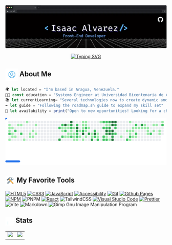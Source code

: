 ![Isaac GitHub Banner](images/github-banner.webp)

<p align="center">
    <a href="https://github.com/isAlvarezDev"><img src="https://readme-typing-svg.demolab.com?font=Anonymous+Pro&weight=700&size=26&duration=4300&pause=450&color=3DACF1&center=true&vCenter=true&width=501&lines=Hello%2C+everyone.+Nice+to+meet+you!;I'm+here+to+learn%2C+share+and+build;Amazing+things+with+you+all;Have+a+good+day!" alt="Typing SVG" /></a>
</p>

<h2>
    <img src="images/greeting.gif" alt="a logo greeting" width="39" align="center"/>
    About Me
</h2>

```javascript
🌍 let located = "I'm based in Aragua, Venezuela."
👨‍🎓 const education = "Systems Engineer at Universidad Bicentenaria de Aragua"
📚 let currentLearning= "Several technologies now to create dynamic and user-friendly web applications."
➡️ let guide = "Following the roadmap.sh guide to expand my skill set"
💼 let availability = print("Open to new opportunities! Looking for a challenging role where I can contribute to a talented team and make a real impact on the world.")
```
<picture>
  <source
    media="(prefers-color-scheme: dark)"
    srcset="images/breakout-dark.svg"
  />
  <source
    media="(prefers-color-scheme: light)"
    srcset="images/breakout-light.svg"
  />
  <img alt="Breakout Game" src="images/breakout-light.svg" />
</picture>

<h2>
    <img src="images/tools.gif" alt="tools gif" align="center" width="30"/>
    My Favorite Tools
</h2>

[![HTML5](https://img.shields.io/badge/html5-%23E34F26.svg?style=for-the-badge&logo=html5&logoColor=white)](https://developer.mozilla.org/en-US/docs/Web/HTML)
[![CSS3](https://img.shields.io/badge/css3-%23632CA6.svg?style=for-the-badge&logo=css3&logoColor=white)](https://developer.mozilla.org/en-US/docs/Web/CSS)
[![JavaScript](https://img.shields.io/badge/javascript-%23323330.svg?style=for-the-badge&logo=javascript&logoColor=%23F7DF1E)](https://developer.mozilla.org/en-US/docs/Web/JavaScript)
[![Accessibility](https://img.shields.io/badge/Accessibility-%230170EA.svg?style=for-the-badge&logo=Accessibility&logoColor=white)](https://web.dev/learn/accessibility)
[![Git](https://img.shields.io/badge/git-%23F05033.svg?style=for-the-badge&logo=git&logoColor=white)](https://git-scm.com/)
[![Github Pages](https://img.shields.io/badge/github%20pages-121013?style=for-the-badge&logo=github&logoColor=white)](https://pages.github.com/)
[![NPM](https://img.shields.io/badge/NPM-%23CB3837.svg?style=for-the-badge&logo=npm&logoColor=white)](https://www.npmjs.com/)
![PNPM](https://img.shields.io/badge/pnpm-%234a4a4a.svg?style=for-the-badge&logo=pnpm&logoColor=f69220)
[![React](https://img.shields.io/badge/react-%2320232a.svg?style=for-the-badge&logo=react&logoColor=%2361DAFB)](https://react.dev/)
![TailwindCSS](https://img.shields.io/badge/tailwindcss-%2338B2AC.svg?style=for-the-badge&logo=tailwind-css&logoColor=white)
[![Visual Studio Code](https://img.shields.io/badge/Visual%20Studio%20Code-0078d7.svg?style=for-the-badge&logo=visual-studio-code&logoColor=white)](https://code.visualstudio.com/)
[![Prettier](https://img.shields.io/badge/prettier-%23F7B93E.svg?style=for-the-badge&logo=prettier&logoColor=black)](https://prettier.io/)
![Vite](https://img.shields.io/badge/vite-%23646CFF.svg?style=for-the-badge&logo=vite&logoColor=white)
![Markdown](https://img.shields.io/badge/markdown-%23000000.svg?style=for-the-badge&logo=markdown&logoColor=white)
![Gimp Gnu Image Manipulation Program](https://img.shields.io/badge/Gimp-657D8B?style=for-the-badge&logo=gimp&logoColor=FFFFFF)

<h2>
    <img src="images/stats.gif" align="center" width="27" alt="stats gif"/>
    Stats
</h2>

<table>
    <tbody>
        <tr>
            <td>
                <picture>
                    <source
                        srcset="https://github-readme-stats.vercel.app/api?username=isAlvarezDev&show_icons=true&theme=github_dark_dimmed"
                        media="(prefers-color-scheme: dark)"
                    />
                     <source
                        srcset="https://github-readme-stats.vercel.app/api?username=isAlvarezDev&show_icons=true"
                        media="(prefers-color-scheme: light), (prefers-color-scheme: no-preference)"
                    />
                    <img src="https://github-readme-stats.vercel.app/api?username=isAlvarezDev&show_icons=true" />
                </picture>
            </td>
            <td>
                <picture>
                    <source
                        srcset="https://github-readme-stats.vercel.app/api/top-langs/?username=isAlvarezDev&hide=kotlin&layout=compact&theme=github_dark_dimmed"
                        media="(prefers-color-scheme: dark)"
                    />
                     <source
                        srcset="https://github-readme-stats.vercel.app/api/top-langs/?username=isAlvarezDev&hide=kotlin&layout=compact&theme=default"
                        media="(prefers-color-scheme: light), (prefers-color-scheme: no-preference)"
                    />
                    <img src="https://github-readme-stats.vercel.app/api/top-langs/?username=isAlvarezDev&show_icons=true" />
                </picture>
            </td>
        </tr>
    </tbody>
</table>
